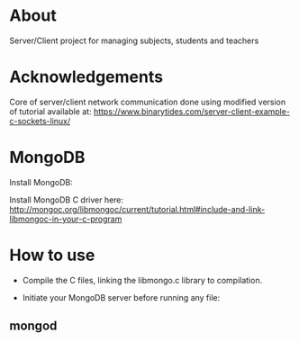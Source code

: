 # About
Server/Client project for managing subjects, students and teachers

# Acknowledgements
Core of server/client network communication done using modified version of tutorial available at: https://www.binarytides.com/server-client-example-c-sockets-linux/

# MongoDB
Install MongoDB:


Install MongoDB C driver here:
http://mongoc.org/libmongoc/current/tutorial.html#include-and-link-libmongoc-in-your-c-program

# How to use
 - Compile the C files, linking the libmongo.c library to compilation.

 - Initiate your MongoDB server before running any file:
## mongod
